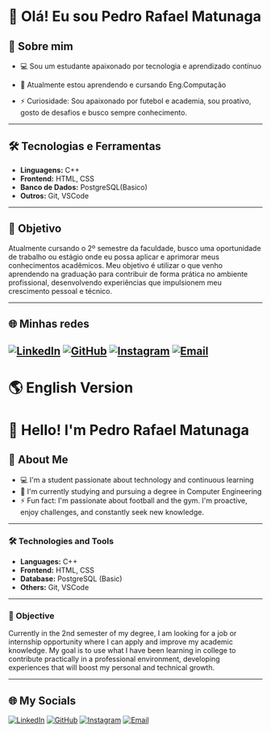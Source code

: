 # 👋 Olá! Eu sou Pedro Rafael Matunaga

## 🚀 Sobre mim
- 💻 Sou um estudante apaixonado por tecnologia e aprendizado contínuo  
- 🌱 Atualmente estou aprendendo e cursando Eng.Computação

- ⚡ Curiosidade: Sou apaixonado por futebol e academia, sou proativo, gosto de desafios e busco sempre conhecimento. 

---

## 🛠️ Tecnologias e Ferramentas
- **Linguagens:** C++  
- **Frontend:** HTML, CSS    
- **Banco de Dados:** PostgreSQL(Basico)  
- **Outros:** Git, VSCode  



---

## 🎯 Objetivo
Atualmente cursando o 2º semestre da faculdade, busco uma oportunidade de trabalho ou estágio onde eu possa aplicar e aprimorar meus conhecimentos acadêmicos. Meu objetivo é utilizar o que venho aprendendo na graduação para contribuir de forma prática no ambiente profissional, desenvolvendo experiências que impulsionem meu crescimento pessoal e técnico.

---
## 🌐 Minhas redes
[![LinkedIn](https://img.shields.io/badge/LinkedIn-%230077B5?style=for-the-badge&logo=linkedin&logoColor=white)](https://www.linkedin.com/in/pedro-rafael-matunaga-741696346)
[![GitHub](https://img.shields.io/badge/GitHub-%23121011?style=for-the-badge&logo=github&logoColor=white)](https://github.com/Matunaga23)
[![Instagram](https://img.shields.io/badge/Instagram-E4405F?style=for-the-badge&logo=instagram&logoColor=white)](https://www.instagram.com/pedro_matunaga)
[![Email](https://img.shields.io/badge/Email-D14836?style=for-the-badge&logo=gmail&logoColor=white)](mailto:p.rafaelmatunaga@gmail.com)
----

# 🌎 **English Version**


# 👋 Hello! I'm Pedro Rafael Matunaga

## 🚀 About Me
- 💻 I'm a student passionate about technology and continuous learning  
- 🌱 I'm currently studying and pursuing a degree in Computer Engineering  
- ⚡ Fun fact: I'm passionate about football and the gym. I'm proactive, enjoy challenges, and constantly seek new knowledge.  

---

### 🛠️ Technologies and Tools
- **Languages:** C++  
- **Frontend:** HTML, CSS  
- **Database:** PostgreSQL (Basic)  
- **Others:** Git, VSCode  

---

### 🎯 Objective
Currently in the 2nd semester of my degree, I am looking for a job or internship opportunity where I can apply and improve my academic knowledge. My goal is to use what I have been learning in college to contribute practically in a professional environment, developing experiences that will boost my personal and technical growth.

---

## 🌐 My Socials
[![LinkedIn](https://img.shields.io/badge/LinkedIn-%230077B5?style=for-the-badge&logo=linkedin&logoColor=white)](https://www.linkedin.com/in/pedro-rafael-matunaga-741696346)
[![GitHub](https://img.shields.io/badge/GitHub-%23121011?style=for-the-badge&logo=github&logoColor=white)](https://github.com/Matunaga23)
[![Instagram](https://img.shields.io/badge/Instagram-E4405F?style=for-the-badge&logo=instagram&logoColor=white)](https://www.instagram.com/pedro_matunaga)
[![Email](https://img.shields.io/badge/Email-D14836?style=for-the-badge&logo=gmail&logoColor=white)](mailto:p.rafaelmatunaga@gmail.com)
